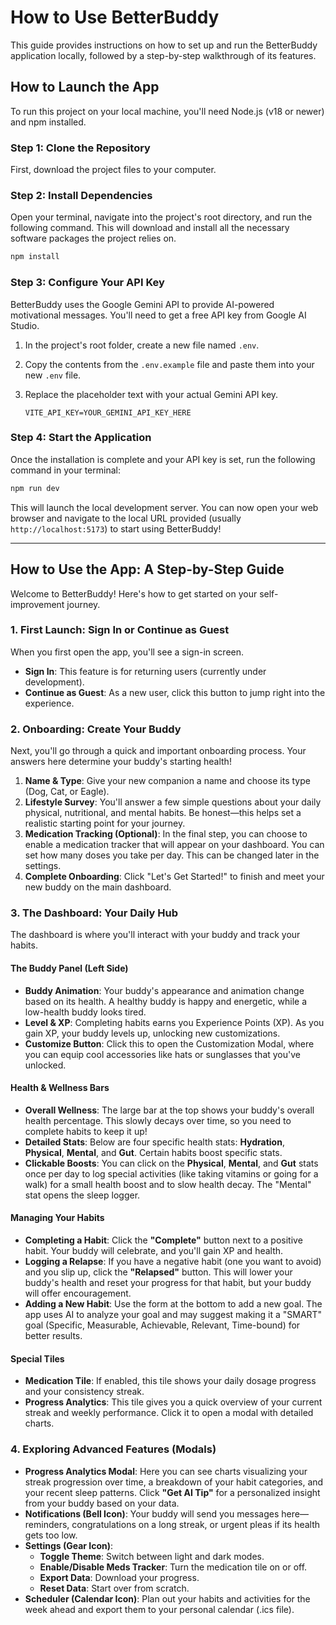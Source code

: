 # How to Use BetterBuddy

This guide provides instructions on how to set up and run the BetterBuddy application locally, followed by a step-by-step walkthrough of its features.

## How to Launch the App

To run this project on your local machine, you'll need Node.js (v18 or newer) and npm installed.

### Step 1: Clone the Repository

First, download the project files to your computer.

### Step 2: Install Dependencies

Open your terminal, navigate into the project's root directory, and run the following command. This will download and install all the necessary software packages the project relies on.

```bash
npm install
```

### Step 3: Configure Your API Key

BetterBuddy uses the Google Gemini API to provide AI-powered motivational messages. You'll need to get a free API key from Google AI Studio.

1.  In the project's root folder, create a new file named `.env`.
2.  Copy the contents from the `.env.example` file and paste them into your new `.env` file.
3.  Replace the placeholder text with your actual Gemini API key.

    ```
    VITE_API_KEY=YOUR_GEMINI_API_KEY_HERE
    ```

### Step 4: Start the Application

Once the installation is complete and your API key is set, run the following command in your terminal:

```bash
npm run dev
```

This will launch the local development server. You can now open your web browser and navigate to the local URL provided (usually `http://localhost:5173`) to start using BetterBuddy!

---

## How to Use the App: A Step-by-Step Guide

Welcome to BetterBuddy! Here's how to get started on your self-improvement journey.

### 1. First Launch: Sign In or Continue as Guest

When you first open the app, you'll see a sign-in screen.
-   **Sign In**: This feature is for returning users (currently under development).
-   **Continue as Guest**: As a new user, click this button to jump right into the experience.

### 2. Onboarding: Create Your Buddy

Next, you'll go through a quick and important onboarding process. Your answers here determine your buddy's starting health!

1.  **Name & Type**: Give your new companion a name and choose its type (Dog, Cat, or Eagle).
2.  **Lifestyle Survey**: You'll answer a few simple questions about your daily physical, nutritional, and mental habits. Be honest—this helps set a realistic starting point for your journey.
3.  **Medication Tracking (Optional)**: In the final step, you can choose to enable a medication tracker that will appear on your dashboard. You can set how many doses you take per day. This can be changed later in the settings.
4.  **Complete Onboarding**: Click "Let's Get Started!" to finish and meet your new buddy on the main dashboard.

### 3. The Dashboard: Your Daily Hub

The dashboard is where you'll interact with your buddy and track your habits.

#### The Buddy Panel (Left Side)
-   **Buddy Animation**: Your buddy's appearance and animation change based on its health. A healthy buddy is happy and energetic, while a low-health buddy looks tired.
-   **Level & XP**: Completing habits earns you Experience Points (XP). As you gain XP, your buddy levels up, unlocking new customizations.
-   **Customize Button**: Click this to open the Customization Modal, where you can equip cool accessories like hats or sunglasses that you've unlocked.

#### Health & Wellness Bars
-   **Overall Wellness**: The large bar at the top shows your buddy's overall health percentage. This slowly decays over time, so you need to complete habits to keep it up!
-   **Detailed Stats**: Below are four specific health stats: **Hydration**, **Physical**, **Mental**, and **Gut**. Certain habits boost specific stats.
-   **Clickable Boosts**: You can click on the **Physical**, **Mental**, and **Gut** stats once per day to log special activities (like taking vitamins or going for a walk) for a small health boost and to slow health decay. The "Mental" stat opens the sleep logger.

#### Managing Your Habits
-   **Completing a Habit**: Click the **"Complete"** button next to a positive habit. Your buddy will celebrate, and you'll gain XP and health.
-   **Logging a Relapse**: If you have a negative habit (one you want to avoid) and you slip up, click the **"Relapsed"** button. This will lower your buddy's health and reset your progress for that habit, but your buddy will offer encouragement.
-   **Adding a New Habit**: Use the form at the bottom to add a new goal. The app uses AI to analyze your goal and may suggest making it a "SMART" goal (Specific, Measurable, Achievable, Relevant, Time-bound) for better results.

#### Special Tiles
-   **Medication Tile**: If enabled, this tile shows your daily dosage progress and your consistency streak.
-   **Progress Analytics**: This tile gives you a quick overview of your current streak and weekly performance. Click it to open a modal with detailed charts.

### 4. Exploring Advanced Features (Modals)

-   **Progress Analytics Modal**: Here you can see charts visualizing your streak progression over time, a breakdown of your habit categories, and your recent sleep patterns. Click **"Get AI Tip"** for a personalized insight from your buddy based on your data.
-   **Notifications (Bell Icon)**: Your buddy will send you messages here—reminders, congratulations on a long streak, or urgent pleas if its health gets too low.
-   **Settings (Gear Icon)**:
    -   **Toggle Theme**: Switch between light and dark modes.
    -   **Enable/Disable Meds Tracker**: Turn the medication tile on or off.
    -   **Export Data**: Download your progress.
    -   **Reset Data**: Start over from scratch.
-   **Scheduler (Calendar Icon)**: Plan out your habits and activities for the week ahead and export them to your personal calendar (.ics file).
